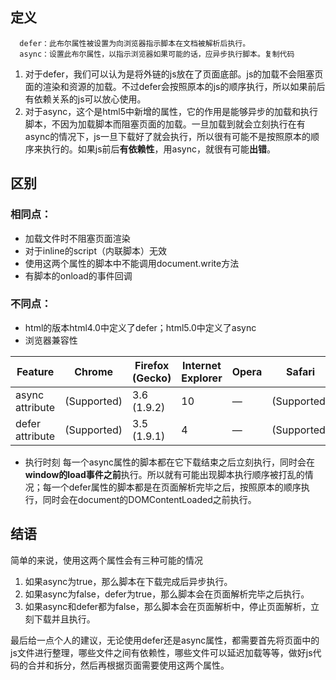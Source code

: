 ## 定义

```
  defer：此布尔属性被设置为向浏览器指示脚本在文档被解析后执行。
  async：设置此布尔属性，以指示浏览器如果可能的话，应异步执行脚本。复制代码
```

1. 对于defer，我们可以认为是将外链的js放在了页面底部。js的加载不会阻塞页面的渲染和资源的加载。不过defer会按照原本的js的顺序执行，所以如果前后有依赖关系的js可以放心使用。
2. 对于async，这个是html5中新增的属性，它的作用是能够异步的加载和执行脚本，不因为加载脚本而阻塞页面的加载。一旦加载到就会立刻执行在有async的情况下，js一旦下载好了就会执行，所以很有可能不是按照原本的顺序来执行的。如果js前后**有依赖性**，用async，就很有可能**出错**。

## 区别

### 相同点：

- 加载文件时不阻塞页面渲染
- 对于inline的script（内联脚本）无效
- 使用这两个属性的脚本中不能调用document.write方法
- 有脚本的onload的事件回调

### 不同点：

- html的版本html4.0中定义了defer；html5.0中定义了async
- 浏览器兼容性

| Feature         | Chrome      | Firefox (Gecko) | Internet Explorer | Opera | Safari      |
| --------------- | ----------- | --------------- | ----------------- | ----- | ----------- |
| async attribute | (Supported) | 3.6 (1.9.2)     | 10                | —     | (Supported) |
| defer attribute | (Supported) | 3.5 (1.9.1)     | 4                 | —     | (Supported) |

- 执行时刻
  每一个async属性的脚本都在它下载结束之后立刻执行，同时会在**window的load事件之前**执行。所以就有可能出现脚本执行顺序被打乱的情况；每一个defer属性的脚本都是在页面解析完毕之后，按照原本的顺序执行，同时会在document的DOMContentLoaded之前执行。

## 结语

简单的来说，使用这两个属性会有三种可能的情况

1. 如果async为true，那么脚本在下载完成后异步执行。
2. 如果async为false，defer为true，那么脚本会在页面解析完毕之后执行。
3. 如果async和defer都为false，那么脚本会在页面解析中，停止页面解析，立刻下载并且执行。

最后给一点个人的建议，无论使用defer还是async属性，都需要首先将页面中的js文件进行整理，哪些文件之间有依赖性，哪些文件可以延迟加载等等，做好js代码的合并和拆分，然后再根据页面需要使用这两个属性。

